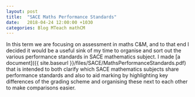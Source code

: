 ```yaml
---
layout: post
title:  "SACE Maths Performance Standards"
date:   2018-04-24 12:00:00 +1030
categories: Blog MTeach mathCM
---
```


In this term we are focusing on assessment in maths C&M, and to that end I decided it would be a useful sink of my time to organise and sort out the various performance standards in SACE mathematics subject. I made [a document]({{ site.baseurl }}/files/SACE/MathsPerformanceStandards.pdf) that is intended to both clarify which SACE mathematics subjects share performance standards and also to aid marking by highlighting key differences of the grading scheme and organising these next to each other to make comparisons easier.
